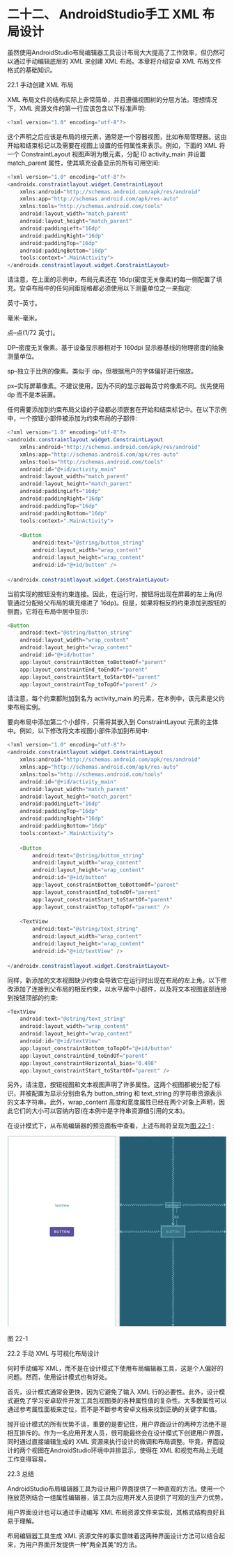 # 二十二、 AndroidStudio手工 XML 布局设计

虽然使用AndroidStudio布局编辑器工具设计布局大大提高了工作效率，但仍然可以通过手动编辑底层的 XML 来创建 XML 布局。本章将介绍安卓 XML 布局文件格式的基础知识。

22.1 手动创建 XML 布局

XML 布局文件的结构实际上非常简单，并且遵循视图树的分层方法。理想情况下，XML 资源文件的第一行应该包含以下标准声明:

```java
<?xml version="1.0" encoding="utf-8"?>
```

这个声明之后应该是布局的根元素，通常是一个容器视图，比如布局管理器。这由开始和结束标记以及需要在视图上设置的任何属性来表示。例如，下面的 XML 将一个 ConstraintLayout 视图声明为根元素，分配 ID activity_main 并设置 match_parent 属性，使其填充设备显示的所有可用空间:

```java
<?xml version="1.0" encoding="utf-8"?>
<androidx.constraintlayout.widget.ConstraintLayout 
    xmlns:android="http://schemas.android.com/apk/res/android"
    xmlns:app="http://schemas.android.com/apk/res-auto"
    xmlns:tools="http://schemas.android.com/tools"
    android:layout_width="match_parent"
    android:layout_height="match_parent"
    android:paddingLeft="16dp"
    android:paddingRight="16dp"
    android:paddingTop="16dp"
    android:paddingBottom="16dp"
    tools:context=".MainActivity">
</androidx.constraintlayout.widget.ConstraintLayout>
```

请注意，在上面的示例中，布局元素还在 16dp(密度无关像素)的每一侧配置了填充。安卓布局中的任何间距规格都必须使用以下测量单位之一来指定:

英寸–英寸。

毫米–毫米。

点–点(1/72 英寸)。

DP–密度无关像素。基于设备显示器相对于 160dpi 显示器基线的物理密度的抽象测量单位。

sp–独立于比例的像素。类似于 dp，但根据用户的字体偏好进行缩放。

px–实际屏幕像素。不建议使用，因为不同的显示器每英寸的像素不同。优先使用 dp 而不是本装置。

任何需要添加到约束布局父级的子级都必须嵌套在开始和结束标记中。在以下示例中，一个按钮小部件被添加为约束布局的子部件:

```java
<?xml version="1.0" encoding="utf-8"?>
<androidx.constraintlayout.widget.ConstraintLayout 
    xmlns:android="http://schemas.android.com/apk/res/android"
    xmlns:app="http://schemas.android.com/apk/res-auto"
    xmlns:tools="http://schemas.android.com/tools"
    android:id="@+id/activity_main"
    android:layout_width="match_parent"
    android:layout_height="match_parent"
    android:paddingLeft="16dp"
    android:paddingRight="16dp"
    android:paddingTop="16dp"
    android:paddingBottom="16dp"
    tools:context=".MainActivity">

    <Button
        android:text="@string/button_string"
        android:layout_width="wrap_content"
        android:layout_height="wrap_content"
        android:id="@+id/button" />

</androidx.constraintlayout.widget.ConstraintLayout>
```

当前实现的按钮没有约束连接。因此，在运行时，按钮将出现在屏幕的左上角(尽管通过分配给父布局的填充缩进了 16dp)。但是，如果将相反的约束添加到按钮的侧面，它将在布局中居中显示:

```java
<Button
    android:text="@string/button_string"
    android:layout_width="wrap_content"
    android:layout_height="wrap_content"
    android:id="@+id/button"
    app:layout_constraintBottom_toBottomOf="parent"
    app:layout_constraintEnd_toEndOf="parent"
    app:layout_constraintStart_toStartOf="parent"
    app:layout_constraintTop_toTopOf="parent" />
```

请注意，每个约束都附加到名为 activity_main 的元素，在本例中，该元素是父约束布局实例。

要向布局中添加第二个小部件，只需将其嵌入到 ConstraintLayout 元素的主体中。例如，以下修改将文本视图小部件添加到布局中:

```java
<?xml version="1.0" encoding="utf-8"?>
<androidx.constraintlayout.widget.ConstraintLayout 
    xmlns:android="http://schemas.android.com/apk/res/android"
    xmlns:app="http://schemas.android.com/apk/res-auto"
    xmlns:tools="http://schemas.android.com/tools"
    android:id="@+id/activity_main"
    android:layout_width="match_parent"
    android:layout_height="match_parent"
    android:paddingLeft="16dp"
    android:paddingTop="16dp"
    android:paddingRight="16dp"
    android:paddingBottom="16dp"
    tools:context=".MainActivity">

    <Button
        android:text="@string/button_string"
        android:layout_width="wrap_content"
        android:layout_height="wrap_content"
        android:id="@+id/button"
        app:layout_constraintBottom_toBottomOf="parent"
        app:layout_constraintEnd_toEndOf="parent"
        app:layout_constraintStart_toStartOf="parent"
        app:layout_constraintTop_toTopOf="parent" />

    <TextView
        android:text="@string/text_string"
        android:layout_width="wrap_content"
        android:layout_height="wrap_content"
        android:id="@+id/textView" />

</androidx.constraintlayout.widget.ConstraintLayout>
```

同样，新添加的文本视图缺少约束会导致它在运行时出现在布局的左上角。以下修改添加了连接到父布局的相反约束，以水平居中小部件，以及将文本视图底部连接到按钮顶部的约束:

```java
<TextView
    android:text="@string/text_string"
    android:layout_width="wrap_content"
    android:layout_height="wrap_content"
    android:id="@+id/textView"
    app:layout_constraintBottom_toTopOf="@+id/button"
    app:layout_constraintEnd_toEndOf="parent"
    app:layout_constraintHorizontal_bias="0.498"
    app:layout_constraintStart_toStartOf="parent" />
```

另外，请注意，按钮视图和文本视图声明了许多属性。这两个视图都被分配了标识，并被配置为显示分别由名为 button_string 和 text_string 的字符串资源表示的文本字符串。此外，wrap_content 高度和宽度属性已经在两个对象上声明，因此它们的大小可以容纳内容(在本例中是字符串资源值引用的文本)。

在设计模式下，从布局编辑器的预览面板中查看，上述布局将呈现为[图 22-1](#_idTextAnchor542) :

![](img/as_4.1_manual_xml_ui.jpg)

图 22-1

22.2 手动 XML 与可视化布局设计

何时手动编写 XML，而不是在设计模式下使用布局编辑器工具，这是个人偏好的问题。然而，使用设计模式也有好处。

首先，设计模式通常会更快，因为它避免了输入 XML 行的必要性。此外，设计模式避免了学习安卓软件开发工具包视图类的各种属性值的复杂性。大多数属性可以通过参考属性面板来定位，而不是不断参考安卓文档来找到正确的关键字和值。

抛开设计模式的所有优势不谈，重要的是要记住，用户界面设计的两种方法绝不是相互排斥的。作为一名应用开发人员，很可能最终会在设计模式下创建用户界面，同时通过直接编辑生成的 XML 资源来执行设计的微调和布局调整。毕竟，界面设计的两个视图在AndroidStudio环境中并排显示，使得在 XML 和视觉布局上无缝工作变得容易。

22.3 总结

AndroidStudio布局编辑器工具为设计用户界面提供了一种直观的方法。使用一个拖放范例结合一组属性编辑器，该工具为应用开发人员提供了可观的生产力优势。

用户界面设计也可以通过手动编写 XML 布局资源文件来实现，其格式结构良好且易于理解。

布局编辑器工具生成 XML 资源文件的事实意味着这两种界面设计方法可以结合起来，为用户界面开发提供一种“两全其美”的方法。